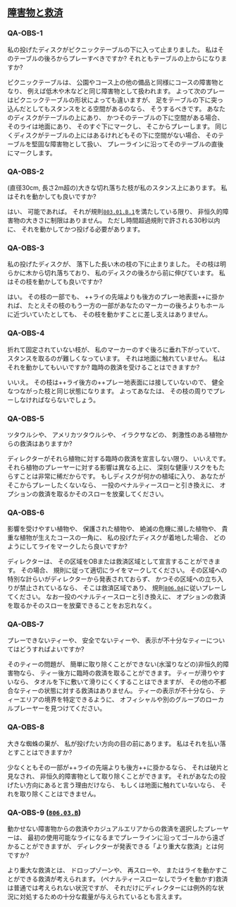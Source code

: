 ## [障害物と救済](803)

### QA-OBS-1
私の投げたディスクがピクニックテーブルの下に入って止まりました。
私はそのテーブルの後ろからプレーすべきですか?
それともテーブルの上からになりますか?

ピクニックテーブルは、
公園やコース上の他の備品と同様にコースの障害物となり、
例えば低木や木などと同じ障害物として扱われます。
よって次のプレーはピクニックテーブルの形状によっても違いますが、
足をテーブルの下に突っ込んだとしてもスタンスをとる空間があるのなら、
そうするべきです。
あなたのディスクがテーブルの上にあり、
かつそのテーブルの下に空間がある場合、
そのライは地面にあり、
そのすぐ下にマークし、
そこからプレーします。
同じくディスクがテーブルの上にはあるけれどもその下に空間がない場合、
そのテーブルを堅固な障害物として扱い、
プレーラインに沿ってそのテーブルの直後にマークします。

### QA-OBS-2
(直径30cm, 長さ2m超の)大きな切れ落ちた枝が私のスタンス上にあります。
私はそれを動かしても良いですか?

はい、
可能であれば。
それが規則[`803.01.B.1`](80301)を満たしている限り、
非恒久的障害物の大きさに制限はありません。
ただし時間超過規則で許される30秒以内に、
それを動かしてかつ投げる必要があります。

### QA-OBS-3
私の投げたディスクが、
落下した長い木の枝の下に止まりました。
その枝は明らかに木から切れ落ちており、
私のディスクの後ろから前に伸びています。
私はその枝を動かしても良いですか?

はい。
その枝の一部でも、
++ライの先端よりも後方のプレー地表面++に掛かれば、
たとえその枝のもう一方の一部があなたのマーカーの後ろよりもホールに近づいていたとしても、
その枝を動かすことに差し支えはありません。

### QA-OBS-4
折れて固定されていない枝が、
私のマーカーのすぐ後ろに垂れ下がっていて、
スタンスを取るのが難しくなっています。
それは地面に触れていません。
私はそれを動かしてもいいですか?
臨時の救済を受けることはできますか?

いいえ。
その枝は++ライ後方の++プレー地表面には接していないので、
健全なつながった枝と同じ状態になります。
よってあなたは、
その枝の周りでプレーしなければならないでしょう。

### QA-OBS-5
ツタウルシや、
アメリカツタウルシや、
イラクサなどの、
刺激性のある植物からの救済はありますか?

ディレクターがそれら植物に対する臨時の救済を宣言しない限り、
いいえです。
それら植物のプレーヤーに対する影響は異なる上に、
深刻な健康リスクをもたらすことは非常に稀だからです。
もしディスクが何かの植域に入り、
あなたがそこからプレーしたくないなら、
一投のペナルティースローと引き換えに、
オプションの救済を取るかそのスローを放棄してください。

### QA-OBS-6
影響を受けやすい植物や、
保護された植物や、
絶滅の危機に瀕した植物や、
貴重な植物が生えたコースの一角に、
私の投げたディスクが着地した場合、
どのようにしてライをマークしたら良いですか?

ディレクターは、
その区域をOBまたは救済区域として宣言することができます。
その場合、
規則に従って適切にライをマークしてください。
その区域への特別な計らいがディレクターから発表されておらず、
かつその区域への立ち入りが禁止されているなら、
そこは救済区域であり、
規則[`806.04`](80604)に従いプレーしてください。
なお一投のペナルティースローと引き換えに、
オプションの救済を取るかそのスローを放棄できることをお忘れなく。

### QA-OBS-7
プレーできないティーや、
安全でないティーや、
表示が不十分なティーについてはどうすればよいですか?

そのティーの問題が、
簡単に取り除くことができない(水溜りなどの)非恒久的障害物なら、
ティー後方に臨時の救済を取ることができます。
ティーが滑りやすいなら、
タオルを下に敷いて滑りにくくすることはできますが、
その他の不都合なティーの状態に対する救済はありません。
ティーの表示が不十分なら、
ティーエリアの境界を特定できるように、
オフィシャルや別のグループのローカルプレーヤーを見つけてください。

### QA-OBS-8
大きな蜘蛛の巣が、
私が投げたい方向の目の前にあります。
私はそれを払い落とすことはできますか?

少なくともその一部が++ライの先端よりも後方++に掛かるなら、
それは破片と見なされ、
非恒久的障害物として取り除くことができます。
それがあなたの投げたい方向にあると言う理由だけなら、
もしくは地面に触れていないなら、
それを取り除くことはできません。

### QA-OBS-9 ([`806.03.B`](80603))
動かせない障害物からの救済やカジュアルエリアからの救済を選択したプレーヤーは、
最初の使用可能なライになるまでプレーラインに沿ってゴールから遠ざかることができますが、
ディレクターが発表できる「より重大な救済」とは何ですか?

より重大な救済とは、
ドロップゾーンや、
再スローや、
またはライを動かすことができる救済が考えられます。
(ペナルティースローなしでライを動かす)救済は普通では考えられない状況ですが、
それだけにディレクターには例外的な状況に対処するための十分な裁量が与えられているとも言えます。
